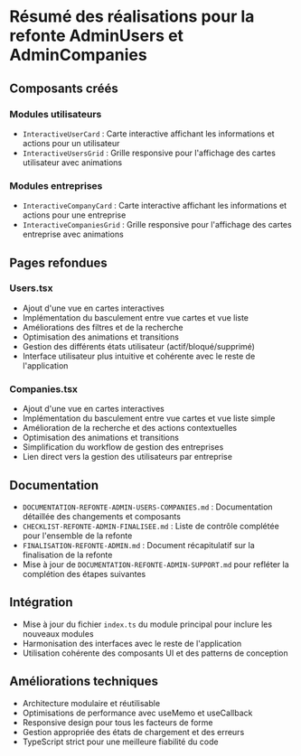 # Résumé des réalisations pour la refonte AdminUsers et AdminCompanies

## Composants créés

### Modules utilisateurs
- `InteractiveUserCard` : Carte interactive affichant les informations et actions pour un utilisateur
- `InteractiveUsersGrid` : Grille responsive pour l'affichage des cartes utilisateur avec animations

### Modules entreprises
- `InteractiveCompanyCard` : Carte interactive affichant les informations et actions pour une entreprise
- `InteractiveCompaniesGrid` : Grille responsive pour l'affichage des cartes entreprise avec animations

## Pages refondues

### Users.tsx
- Ajout d'une vue en cartes interactives
- Implémentation du basculement entre vue cartes et vue liste
- Améliorations des filtres et de la recherche
- Optimisation des animations et transitions
- Gestion des différents états utilisateur (actif/bloqué/supprimé)
- Interface utilisateur plus intuitive et cohérente avec le reste de l'application

### Companies.tsx
- Ajout d'une vue en cartes interactives
- Implémentation du basculement entre vue cartes et vue liste simple
- Amélioration de la recherche et des actions contextuelles
- Optimisation des animations et transitions
- Simplification du workflow de gestion des entreprises
- Lien direct vers la gestion des utilisateurs par entreprise

## Documentation

- `DOCUMENTATION-REFONTE-ADMIN-USERS-COMPANIES.md` : Documentation détaillée des changements et composants
- `CHECKLIST-REFONTE-ADMIN-FINALISEE.md` : Liste de contrôle complétée pour l'ensemble de la refonte
- `FINALISATION-REFONTE-ADMIN.md` : Document récapitulatif sur la finalisation de la refonte
- Mise à jour de `DOCUMENTATION-REFONTE-ADMIN-SUPPORT.md` pour refléter la complétion des étapes suivantes

## Intégration

- Mise à jour du fichier `index.ts` du module principal pour inclure les nouveaux modules
- Harmonisation des interfaces avec le reste de l'application
- Utilisation cohérente des composants UI et des patterns de conception

## Améliorations techniques

- Architecture modulaire et réutilisable
- Optimisations de performance avec useMemo et useCallback
- Responsive design pour tous les facteurs de forme
- Gestion appropriée des états de chargement et des erreurs
- TypeScript strict pour une meilleure fiabilité du code
